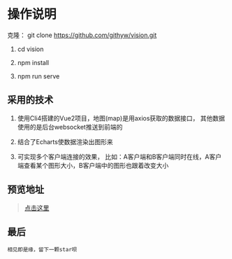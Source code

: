 # 操作说明

克隆： git clone https://github.com/githyw/vision.git

1. cd vision

2. npm install

3. npm run serve

## 采用的技术

1. 使用Cli4搭建的Vue2项目，地图(map)是用axios获取的数据接口， 其他数据使用的是后台websocket推送到前端的

2. 结合了Echarts使数据渲染出图形来

3. 可实现多个客户端连接的效果， 比如：A客户端和B客户端同时在线，A客户端查看某个图形大小，B客户端中的图形也跟着改变大小

## 预览地址
> [点击这里](http://keygit.com/)


## 最后
`相见即是缘，留下一颗star呗`
